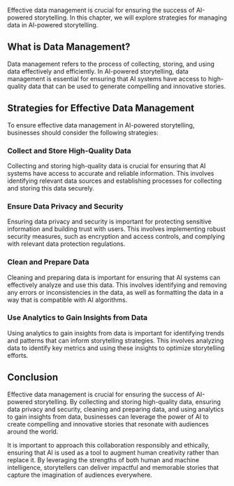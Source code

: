 

Effective data management is crucial for ensuring the success of AI-powered storytelling. In this chapter, we will explore strategies for managing data in AI-powered storytelling.

What is Data Management?
------------------------

Data management refers to the process of collecting, storing, and using data effectively and efficiently. In AI-powered storytelling, data management is essential for ensuring that AI systems have access to high-quality data that can be used to generate compelling and innovative stories.

Strategies for Effective Data Management
----------------------------------------

To ensure effective data management in AI-powered storytelling, businesses should consider the following strategies:

### Collect and Store High-Quality Data

Collecting and storing high-quality data is crucial for ensuring that AI systems have access to accurate and reliable information. This involves identifying relevant data sources and establishing processes for collecting and storing this data securely.

### Ensure Data Privacy and Security

Ensuring data privacy and security is important for protecting sensitive information and building trust with users. This involves implementing robust security measures, such as encryption and access controls, and complying with relevant data protection regulations.

### Clean and Prepare Data

Cleaning and preparing data is important for ensuring that AI systems can effectively analyze and use this data. This involves identifying and removing any errors or inconsistencies in the data, as well as formatting the data in a way that is compatible with AI algorithms.

### Use Analytics to Gain Insights from Data

Using analytics to gain insights from data is important for identifying trends and patterns that can inform storytelling strategies. This involves analyzing data to identify key metrics and using these insights to optimize storytelling efforts.

Conclusion
----------

Effective data management is crucial for ensuring the success of AI-powered storytelling. By collecting and storing high-quality data, ensuring data privacy and security, cleaning and preparing data, and using analytics to gain insights from data, businesses can leverage the power of AI to create compelling and innovative stories that resonate with audiences around the world.

It is important to approach this collaboration responsibly and ethically, ensuring that AI is used as a tool to augment human creativity rather than replace it. By leveraging the strengths of both human and machine intelligence, storytellers can deliver impactful and memorable stories that capture the imagination of audiences everywhere.
